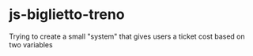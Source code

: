 # js-biglietto-treno
Trying to create a small "system" that gives users a ticket cost based on two variables
